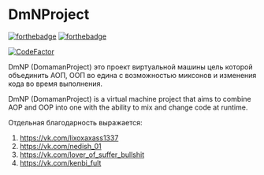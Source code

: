 # DmNProject
[![forthebadge](https://forthebadge.com/images/badges/open-source.svg)](https://forthebadge.com)
[![forthebadge](https://forthebadge.com/images/badges/0-percent-optimized.svg)](https://forthebadge.com)

[![CodeFactor](https://www.codefactor.io/repository/github/domaman202/dmnproject/badge)](https://www.codefactor.io/repository/github/domaman202/dmnproject)

DmNP (DomamanProject) это проект виртуальной машины цель которой объединить АОП, ООП во едина с возможностью миксонов и изменения кода во время выполнения.

DmNP (DomamanProject) is a virtual machine project that aims to combine AOP and OOP into one with the ability to mix and change code at runtime.


Отдельная благодарность выражается:
1. https://vk.com/lixoxaxass1337
2. https://vk.com/nedish_01
3. https://vk.com/lover_of_suffer_bullshit
4. https://vk.com/kenbi_fult
